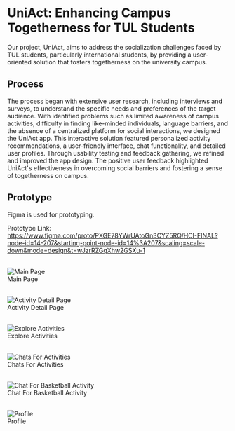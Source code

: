 # UniAct: Enhancing Campus Togetherness for TUL Students
Our project, UniAct, aims to address the socialization challenges faced by TUL students, particularly international students, by providing a user-oriented solution that fosters togetherness on the university campus.

## Process
The process began with extensive user research, including interviews and surveys, to understand the specific needs and preferences of the target audience. With identified problems such as limited awareness of campus activities, difficulty in finding like-minded individuals, language barriers, and the absence of a centralized platform for social interactions, we designed the UniAct app. This interactive solution featured personalized activity recommendations, a user-friendly interface, chat functionality, and detailed user profiles. Through usability testing and feedback gathering, we refined and improved the app design. The positive user feedback highlighted UniAct's effectiveness in overcoming social barriers and fostering a sense of togetherness on campus.

## Prototype
Figma is used for prototyping. <br />

Prototype Link: <br />
https://www.figma.com/proto/PXGE78YWrUAtoGn3CYZ5RQ/HCI-FINAL?node-id=14-207&starting-point-node-id=14%3A207&scaling=scale-down&mode=design&t=wJzrRZGqXhw2GSXu-1 <br /><br />

![Main Page](https://github.com/ekinuzunbaz/HCI-Design-User-Oriented-Solution/assets/73299618/c5251d72-92b3-4118-a5df-f61cd41c385e) <br />
Main Page <br /><br />

![Activity Detail Page](https://github.com/ekinuzunbaz/HCI-Design-User-Oriented-Solution/assets/73299618/83b0c516-9d3b-4803-8c5f-8484599167e1) <br />
Activity Detail Page <br /><br />

![Explore Activities](https://github.com/ekinuzunbaz/HCI-Design-User-Oriented-Solution/assets/73299618/e975034e-c6ed-499c-8ace-643676705733) <br />
Explore Activities <br /><br />

![Chats For Activities](https://github.com/ekinuzunbaz/HCI-Design-User-Oriented-Solution/assets/73299618/f0cc2f88-74f6-42d0-bbeb-6ac9342e2617) <br />
Chats For Activities <br /><br />

![Chat For Basketball Activity](https://github.com/ekinuzunbaz/HCI-Design-User-Oriented-Solution/assets/73299618/9743d013-88d8-4e8f-99be-823f0745e556) <br />
Chat For Basketball Activity <br /><br />

![Profile](https://github.com/ekinuzunbaz/HCI-Design-User-Oriented-Solution/assets/73299618/71dc4012-ff75-4d2a-a816-b07e2ee43abf) <br />
Profile  <br /><br />
